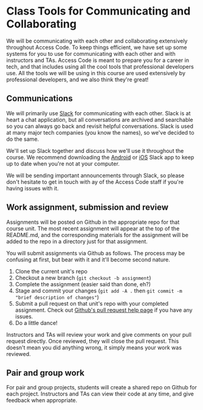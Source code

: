 
# Class Tools for Communicating and Collaborating

We will be communicating with each other and collaborating extensively throughout Access Code. To keep things efficient, we have set up some systems for you to use for communicating with each other and with instructors and TAs. Access Code is meant to prepare you for a career in tech, and that includes using all the cool tools that professional developers use. All the tools we will be using in this course are used extensively by professional developers, and we also think they're great!

## Communications

We will primarily use [Slack](https://slack.com/) for communicating with each other. Slack is at heart a chat application, but all conversations are archived and searchable so you can always go back and revisit helpful conversations. Slack is used at many major tech companies (you know the names), so we've decided to do the same. 

We'll set up Slack together and discuss how we'll use it throughout the course. We recommend downloading the [Android](https://play.google.com/store/apps/details?id=com.Slack) or [iOS](https://itunes.apple.com/us/app/id618783545) Slack app to keep up to date when you're not at your computer. 

We will be sending important announcements through Slack, so please don't hesitate to get in touch with ay of the Access Code staff if you're having issues with it. 

## Work assignment, submission and review

Assignments will be posted on Github in the appropriate repo for that course unit. The most recent assignment will appear at the top of the README.md, and the corresponding materials for the assignment will be added to the repo in a directory just for that assignment. 

You will submit assignments via Github as follows. The process may be confusing at first, but bear with it and it'll become second nature. 

1. Clone the current unit's repo
2. Checkout a new branch (`git checkout -b assignment`)
3. Complete the assignment (easier said than done, eh?)
4. Stage and commit your changes (`git add -A .` then `git commit -m "brief description of changes"`)
5. Submit a pull request on that unit's repo with your completed assignment. Check out [Github's pull request help page](https://help.github.com/articles/creating-a-pull-request/) if you have any issues. 
6. Do a little dance!

Instructors and TAs will review your work and give comments on your pull request directly. Once reviewed, they will close the pull request. This doesn't mean you did anything wrong, it simply means your work was reviewed. 

## Pair and group work

For pair and group projects, students will create a shared repo on Github for each project. Instructors and TAs can view their code at any time, and give feedback when appropriate. 
